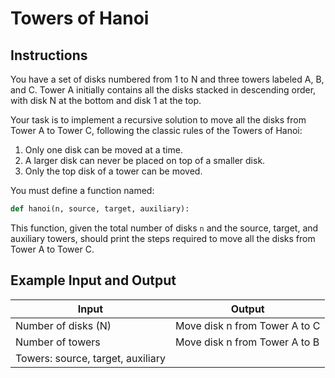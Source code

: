 # Towers of Hanoi

## Instructions

You have a set of disks numbered from 1 to N and three towers labeled A, B, and C. Tower A initially contains all the disks stacked in descending order, with disk N at the bottom and disk 1 at the top.

Your task is to implement a recursive solution to move all the disks from Tower A to Tower C, following the classic rules of the Towers of Hanoi:

1. Only one disk can be moved at a time.
2. A larger disk can never be placed on top of a smaller disk.
3. Only the top disk of a tower can be moved.

You must define a function named:

```python
def hanoi(n, source, target, auxiliary):
```

This function, given the total number of disks `n` and the source, target, and auxiliary towers, should print the steps required to move all the disks from Tower A to Tower C.

## Example Input and Output

| Input                | Output                           |
|----------------------|----------------------------------|
| Number of disks (N)  | Move disk n from Tower A to C    |
| Number of towers     | Move disk n from Tower A to B    |
| Towers: source, target, auxiliary | |
